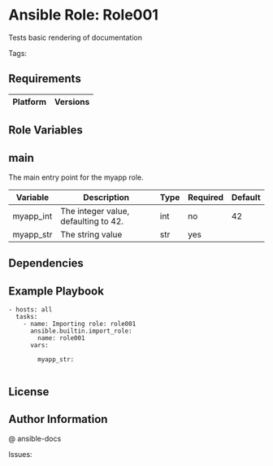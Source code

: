 <!-- BEGIN_ANSIBLE_DOCS -->
Ansible Role: Role001
=========

Tests basic rendering of documentation

Tags: 

Requirements
------------

| Platform | Versions |
| -------- | -------- |

Role Variables
--------------

## main

The main entry point for the myapp role.

| Variable | Description | Type | Required | Default |
| -------- | ----------- | ---- | -------- | ------- |
| myapp_int | The integer value, defaulting to 42. | int | no | 42 |
| myapp_str | The string value | str | yes |  |


Dependencies
------------


Example Playbook
----------------

```
- hosts: all
  tasks:
    - name: Importing role: role001
      ansible.builtin.import_role:
        name: role001
      vars:
        
        myapp_str:
        
```

License
-------



Author Information
------------------

 @ ansible-docs

Issues: 
<!-- END_ANSIBLE_DOCS -->
